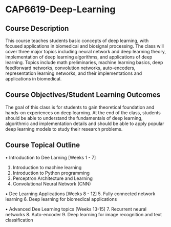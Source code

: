 # CAP6619-Deep-Learning

## Course Description
This course teaches students basic concepts of deep learning, with focused applications in biomedical and biosignal processing. The class will cover three major topics including neural network and deep learning theory, implementation of deep learning algorithms, and applications of deep learning. Topics include math preliminaries, machine learning basics, deep feedforward networks, convolution networks, auto-encoders, representation learning networks, and their implementations and applications in biomedical.

## Course Objectives/Student Learning Outcomes
The goal of this class is for students to gain theoretical foundation and hands-on experiences on deep learning. At the end of the class, students should be able to understand the fundamentals of deep learning, algorithmic and implementation details and should be able to apply popular deep learning models to study their research problems.

## Course Topical Outline
• Introduction to Dee Larning [Weeks 1 - 7]
  1. Introduction to machine learning
  2. Introduction to Python programming
  3. Perceptron Architecture and Learning
  4. Convolutional Neural Network (CNN)

• Dee Learning Applications [Weeks 8 - 12]
  5. Fully connected network learning
  6. Deep learning for biomedical applications

• Advanced Dee Learning topics [Weeks 13-15]
  7. Recurrent neural networks
  8. Auto-encoder
  9. Deep learning for image recognition and text classification
